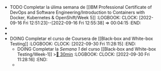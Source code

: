 - TODO Completar la úlima semana de [[IBM Professional Certificate of DevOps and Software Engineering/Introduction to Containers with Docker, Kubernetes & OpenShift/Week 5]]
  :LOGBOOK:
  CLOCK: [2022-09-16 Fri 12:51:23]--[2022-09-16 Fri 12:55:38] =>  00:04:15
  :END:
-
-
- DOING Completar el curso de Coursera de [[Black-box and White-box Testing]]
  :LOGBOOK:
  CLOCK: [2022-09-30 Fri 11:28:15]
  :END:
	- DOING Completar la *Semana 1* del curso [[Black-box and White-box Testing/Week-1]] >[🍅 30min](#agenda-pomo://?t=f-1664530103840-1800)
	  :LOGBOOK:
	  CLOCK: [2022-09-30 Fri 11:28:16]
	  :END:
	-
